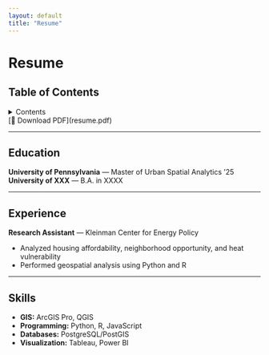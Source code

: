 ```yaml
---
layout: default
title: "Resume"
---
```


# Resume

## Table of Contents

<details>

   <summary>Contents</summary>

1. [layout: default
title: "Resume"](#layout-default-title-resume)
1. [Education](#education)
1. [Experience](#experience)
1. [Skills](#skills)

</details>
[📄 Download PDF](resume.pdf)

---

## Education
**University of Pennsylvania** — Master of Urban Spatial Analytics ’25  
**University of XXX** — B.A. in XXXX

---

## Experience
**Research Assistant** — Kleinman Center for Energy Policy  
- Analyzed housing affordability, neighborhood opportunity, and heat vulnerability  
- Performed geospatial analysis using Python and R

---

## Skills
- **GIS:** ArcGIS Pro, QGIS  
- **Programming:** Python, R, JavaScript  
- **Databases:** PostgreSQL/PostGIS  
- **Visualization:** Tableau, Power BI
